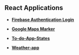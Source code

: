 ## React Applications

- **[Firebase Authentication Login](https://react-applications.onrender.com)**  

- **[Google Maps Marker](https://google-marker.onrender.com)**  

- **[To-do-App-States](https://to-do-app-states.onrender.com)**

-  **[Weather-app](https://weather-app-demo-6ta0.onrender.com/)**

  
